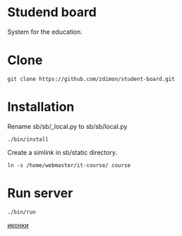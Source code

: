 # Studend board

System for the education.

# Clone

    git clone https://github.com/zdimon/student-board.git

# Installation

Rename sb/sb/_local.py to sb/sb/local.py 

    ./bin/install

Create a simlink in sb/static directory.

    ln -s /home/webmaster/it-course/ course

# Run server

    ./bin/run

[иконки](https://ampsinc.net/font-awesome-icons/)

